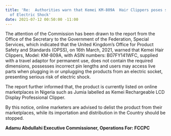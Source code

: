 ```yaml
---
title: 'Re:  Authorities warn that Kemei KM-809A  Hair Clippers poses serious risk
  of Electric Shock'
date: 2021-07-12 00:50:00 -11:00
---
```


The  attention of the Commission has been drawn to the report from the Office of the Secretary to the Government of the Federation, Special Services, which indicated that the United Kingdom’s Office for Product Safety and Standards (OPSS), on 16th  March, 2021, warned that Kemei Hair Clippers, Model:  KM-809A, with ASIN numbers: B07FY141WFC, supplied with a travel adaptor for permanent use, does not contain the required dimensions, possesses incorrect pin lengths and users may access live parts when plugging in or unplugging the products from an electric socket, presenting serious risk of electric shock.



The report further informed that, the product is currently listed on online marketplaces in Nigeria such as Jumia labelled as Kemei Rechargeable LCD Display Professional Clipper.


By this notice, online marketers are advised to delist the product from their marketplaces, while its importation and distribution in the Country should be stopped.




**Adamu Abdullahi
Executive Commissioner, Operations
For:  FCCPC**
